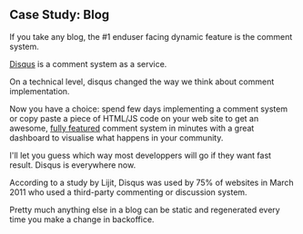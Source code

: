 

## Case Study: Blog

If you take any blog, the #1 enduser facing dynamic feature is the comment system.

[Disqus](https://disqus.com) is a comment system as a service.

On a technical level, disqus changed the way we think about comment implementation.

Now you have a choice: spend few days implementing a comment system or copy paste a piece of HTML/JS code on your web site to get an awesome, [fully featured](https://disqus.com/features) comment system in minutes with a great dashboard to visualise what happens in your community.

I'll let you guess which way most developpers will go if they want fast result. Disqus is everywhere now.

According to a study by Lijit, Disqus was used by 75% of websites in March 2011 who used a third-party commenting or discussion system.

Pretty much anything else in a blog can be static and regenerated every time you make a change in backoffice.


